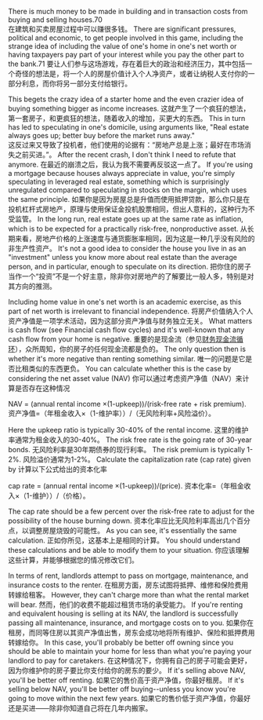 There is much money to be made in building and in transaction costs from buying  and  selling  houses.70  
在建筑和买卖房屋过程中可以赚很多钱。
There  are  significant  pressures,  political  and economic,  to  get  people  involved  in  this  game,  including  the  strange  idea  of including the value of one's home in one's net worth or having taxpayers pay part of your interest while you pay the other part to the bank.71 
要让人们参与这场游戏，存在着巨大的政治和经济压力，其中包括一个奇怪的想法是，将一个人的房屋价值计入个人净资产，或者让纳税人支付你的一部分利息，而你将另一部分支付给银行。

This  begets  the  crazy  idea  of  a  starter  home  and  the  even  crazier  idea  of buying something bigger as income increases.
这就产生了一个疯狂的想法，第一套房子，和更疯狂的想法，随着收入的增加，买更大的东西。
This in turn has led to speculating in one's domicile, using arguments like, "Real estate always goes up; better buy before  the  market  runs  away."  
这反过来又导致了投机者，他们使用的论据有：“房地产总是上涨；最好在市场消失之前买进。”。
After  the  recent  crash,  I  don't  think  I  need  to refute  that  anymore.
在最近的崩溃之后，我认为我不需要再反驳这一点了。
If  you're  using  a  mortgage  because  houses  always appreciate in value, you're simply speculating in leveraged real estate, something which  is  surprisingly  unregulated  compared  to  speculating  in  stocks  on  the margin, which uses the same principle.
如果你是因为房屋总是升值而使用抵押贷款，那么你只是在投机杠杆式房地产，原理与使用保证金投机股票相同，但出人意料的，这种行为不受监管。
In the long run, real estate goes up at the same  rate  as  inflation,  which  is  to  be  expected  for  a  practically  risk-free, nonproductive asset.
从长期来看，房地产价格的上涨速度与通货膨胀率相同，因为这是一种几乎没有风险的非生产性资产。
It's not a good idea to consider the house you live in as an "investment"  unless  you  know  more  about  real  estate  than  the  average  person, and in particular, enough to speculate on its direction.
把你住的房子当作一个“投资”不是一个好主意，除非你对房地产的了解要比一般人多，特别是对其方向的推测。

Including home value in one's net worth is an academic exercise, as this part of  net  worth  is irrelevant  to financial  independence.
将房产价值纳入个人资产净值是一项学术活动，因为这部分资产净值与财务独立无关。
What  matters  is  cash  flow (see  Financial  cash  flow  cycles)  and  it's  well-known  that  any  cash  flow  from your home is negative.
重要的是现金流（参见[财务现金流循环]()），众所周知，你的房子的任何现金流都是负的。
The only question then is whether it's more negative than renting  something  similar.
唯一的问题是它是否比租类似的东西更负。
You  can  calculate  whether  this  is  the  case  by considering the net asset value (NAV) 
你可以通过考虑资产净值（NAV）来计算是否存在这种情况

NAV = (annual rental income ×(1-upkeep))/(risk-free rate + risk premium).
资产净值=（年租金收入×（1-维护率））/（无风险利率+风险溢价）。

Here the upkeep ratio is typically 30-40% of the rental income.
这里的维护率通常为租金收入的30-40%。
The risk free rate  is  the  going  rate  of  30-year  bonds.
无风险利率是30年期债券的现行利率。
The  risk  premium  is  typically  1-2%.
风险溢价通常为1-2%。
Calculate the capitalization rate (cap rate) given by 
计算以下公式给出的资本化率

cap rate = (annual rental income ×(1-upkeep))/(price).
资本化率=（年租金收入×（1-维护））/（价格）。

The cap rate should be a few percent over the risk-free rate to adjust for the possibility of the house burning down.
资本化率应比无风险利率高出几个百分点，以调整房屋烧毁的可能性。
As you can see, it's essentially the same calculation.
正如你所见，这基本上是相同的计算。
You  should  understand  these  calculations  and  be  able  to  modify them to your situation.
你应该理解这些计算，并能够根据您的情况修改它们。

In  terms  of  rent,  landlords  attempt  to  pass  on  mortgage,  maintenance,  and insurance  costs  to  the  renter.
在租房方面，房东试图将抵押、维修和保险费用转嫁给租客。
However,  they  can't  charge  more  than  what  the rental market will bear.
然而，他们的收费不能超过租赁市场的承受能力。
If you're renting and equivalent housing is selling at its NAV,  the  landlord  is  successfully  passing  all  maintenance,  insurance,  and mortgage costs on to you.
如果你在租房，而同等住房以其资产净值出售，房东会成功地将所有维护、保险和抵押费用转嫁给你。
In this case, you'll probably be better off owning since you should be able to maintain your home for less than what you're paying your landlord  to  pay  for  caretakers.
在这种情况下，你拥有自己的房子可能会更好，因为你维护你的房子要比你支付给你的房东的要少。
If  it's  selling  above  NAV,  you'll  be  better  off renting.
如果它的售价高于资产净值，你最好租房。
If it's selling below NAV, you'll be better off buying--unless you know you're going to move within the next few years.
如果它的售价低于资产净值，你最好还是买进——除非你知道自己将在几年内搬家。
